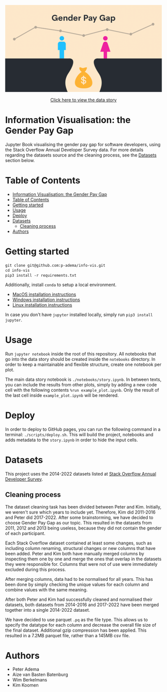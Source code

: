 ![gender pay gap banner](./banner.png?)

<center>
<a href="https://p-adema.github.io/info-vis/" target="_blank">Click here to view the data story</a>
</center>

# Information Visualisation: the Gender Pay Gap

Jupyter Book visualising the gender pay gap for software developers,
using the Stack Overflow Annual Developer Survey data. For more details
regarding the datasets source and the cleaning process, see the
[Datasets](#datasets) section below.

# Table of Contents

- [Information Visualisation: the Gender Pay Gap](#information-visualisation-the-gender-pay-gap)
- [Table of Contents](#table-of-contents)
- [Getting started](#getting-started)
- [Usage](#usage)
- [Deploy](#deploy)
- [Datasets](#datasets)
  * [Cleaning process](#cleaning-process)
- [Authors](#authors)

# Getting started

```
git clone git@github.com:p-adema/info-vis.git
cd info-vis
pip3 install -r requirements.txt
```

Additionally, install `conda` to setup a local environment.
- [MacOS installation instructions](https://docs.conda.io/projects/conda/en/latest/user-guide/install/macos.html)
- [Windows installation instructions](https://docs.conda.io/projects/conda/en/latest/user-guide/install/windows.html)
- [Linux installation instructions](https://docs.conda.io/projects/conda/en/latest/user-guide/install/linux.html)

In case you don't have `jupyter` installed locally, simply run `pip3 install jupyter`.

# Usage

Run `jupyter notebook` inside the root of this repository. All notebooks that go
into the data story should be created inside the `notebooks` directory. In order
to keep a maintainable and flexible structure, create one notebook per plot.

The main data story notebook is `./notebooks/story.ipynb`. In between texts, you
can include the results from other plots, simply by adding a new code cell with
the following contents `%run example_plot.ipynb`. Only the result of the last
cell inside `example_plot.ipynb` will be rendered.

# Deploy

In order to deploy to GitHub pages, you can run the following command in a
terminal: `./scripts/deploy.sh`. This will build the project, notebooks and adds
metadata to the `story.ipynb` in order to hide the input cells.

# Datasets

This project uses the 2014-2022 datasets listed at
[Stack Overflow Annual Developer Survey](https://insights.stackoverflow.com/survey).

## Cleaning process

The dataset cleaning task has been divided between Peter and Kim. Initially,
we weren't sure which years to include yet. Therefore, Kim did 2011-2016 and
Peter did 2017-2022. After some brainstorming, we have decided to choose Gender
Pay Gap as our topic. This resulted in the datasets from 2011, 2012 and 2013
being useless, because they did not contain the gender of each participant.

Each Stack Overflow dataset contained at least some changes, such as
including column renaming, structural changes or new columns that have been
added. Peter and Kim both have manually merged columns by inspecting them
one by one and merge the ones that overlap in the datasets they were responsible
for. Columns that were not of use were immediately excluded during this process.

After merging columns, data had to be normalised for all years. This has been
done by simply checking the unique values for each column and combine values
with the same meaning.

After both Peter and Kim had successfully cleaned and normalised their datasets,
both datasets from 2014-2016 and 2017-2022 have been merged together into a
single 2014-2022 dataset.

We have decided to use parquet `.pq` as the file type. This allows us to specify
the datatype for each column and decrease the overall file size of the final
dataset. Additional gzip compression has been applied. This resulted in a 7.2MB
parquet file, rather than a 145MB csv file.

# Authors
- Peter Adema
- Aize van Basten Batenburg
- Wim Berkelmans
- Kim Koomen
